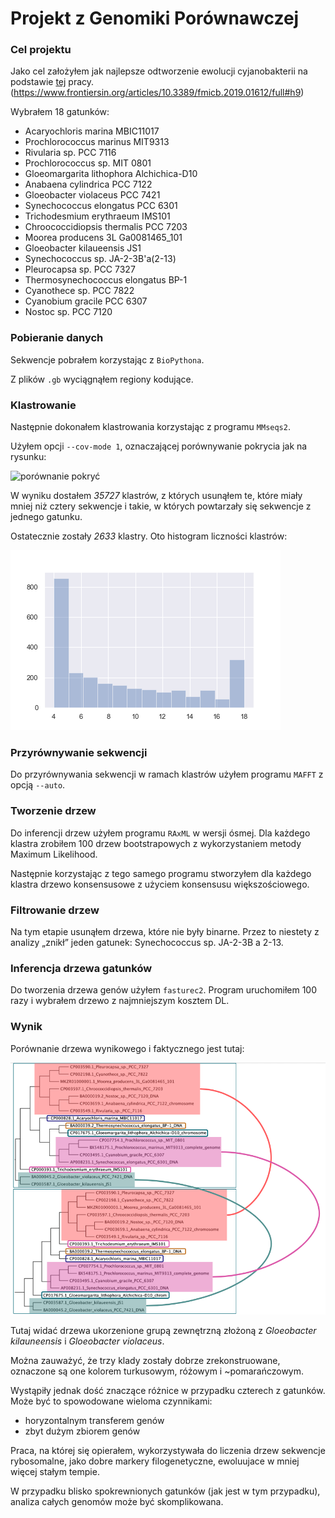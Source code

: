 # Projekt z Genomiki Porównawczej

### Cel projektu

Jako cel założyłem jak najlepsze odtworzenie ewolucji cyjanobakterii na podstawie [tej](https://www.frontiersin.org/articles/10.3389/fmicb.2019.01612/full#h9) pracy. (https://www.frontiersin.org/articles/10.3389/fmicb.2019.01612/full#h9)

Wybrałem 18 gatunków:
- Acaryochloris marina MBIC11017
- Prochlorococcus marinus MIT9313
- Rivularia sp. PCC 7116
- Prochlorococcus sp. MIT 0801
- Gloeomargarita lithophora Alchichica-D10 
- Anabaena cylindrica PCC 7122
- Gloeobacter violaceus PCC 7421
- Synechococcus elongatus PCC 6301
- Trichodesmium erythraeum IMS101
- Chroococcidiopsis thermalis PCC 7203
- Moorea producens 3L Ga0081465_101
- Gloeobacter kilaueensis JS1
- Synechococcus sp. JA-2-3B'a(2-13)
- Pleurocapsa sp. PCC 7327
- Thermosynechococcus elongatus BP-1
- Cyanothece sp. PCC 7822
- Cyanobium gracile PCC 6307
- Nostoc sp. PCC 7120

### Pobieranie danych

Sekwencje pobrałem korzystając z `BioPythona`.

Z plików `.gb` wyciągnąłem regiony kodujące.

### Klastrowanie

Następnie dokonałem klastrowania korzystając z programu `MMseqs2`.

Użyłem opcji `--cov-mode 1`, oznaczającej porównywanie pokrycia jak na rysunku:

![porównanie pokryć](https://raw.githubusercontent.com/wiki/soedinglab/mmseqs2/images/cov_modes.png)

W wyniku dostałem *35727* klastrów, z których usunąłem te, które miały mniej niż cztery sekwencje
i takie, w których powtarzały się sekwencje z jednego gatunku.

Ostatecznie zostały *2633* klastry. Oto histogram liczności klastrów:

![histogram](https://github.com/santonow/comparative-genomics-project/blob/master/images/hist.png?raw=true)

### Przyrównywanie sekwencji

Do przyrównywania sekwencji w ramach klastrów użyłem programu `MAFFT` z opcją `--auto`.

### Tworzenie drzew

Do inferencji drzew użyłem programu `RAxML` w wersji ósmej.
Dla każdego klastra zrobiłem 100 drzew bootstrapowych z wykorzystaniem metody Maximum Likelihood.

Następnie korzystając z tego samego programu stworzyłem dla każdego klastra drzewo konsensusowe
z użyciem konsensusu większościowego.

### Filtrowanie drzew

Na tym etapie usunąłem drzewa, które nie były binarne. 
Przez to niestety z analizy „znikł” jeden gatunek: Synechococcus sp. JA-2-3B a 2-13.

### Inferencja drzewa gatunków

Do tworzenia drzewa genów użyłem `fasturec2`. 
Program uruchomiłem 100 razy i wybrałem drzewo z najmniejszym kosztem DL.

### Wynik

Porównanie drzewa wynikowego i faktycznego jest tutaj:

![porownanie](https://github.com/santonow/comparative-genomics-project/blob/master/images/comparison.png?raw=true)

Tutaj widać drzewa ukorzenione grupą zewnętrzną złożoną z *Gloeobacter kilauneensis* i *Gloeobacter violaceus*.

Można zauważyć, że trzy klady zostały dobrze zrekonstruowane, oznaczone są one kolorem
turkusowym, różowym i ~pomarańczowym.

Wystąpiły jednak dość znaczące różnice w przypadku czterech z gatunków. 
Może być to spowodowane wieloma czynnikami:
- horyzontalnym transferem genów
- zbyt dużym zbiorem genów

Praca, na której się opierałem, wykorzystywała do liczenia drzew sekwencje rybosomalne, 
jako dobre markery filogenetyczne, ewoluujace w mniej więcej stałym tempie. 

W przypadku blisko spokrewnionych gatunków (jak jest w tym przypadku), analiza całych genomów może być skomplikowana.



